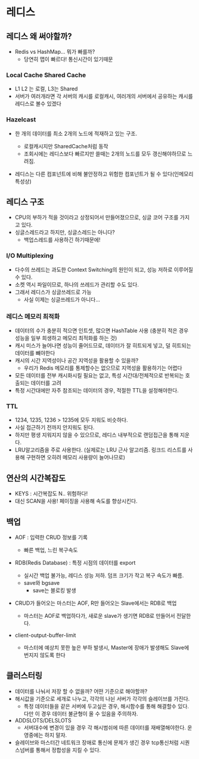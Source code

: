 # 레디스
## 레디스 왜 써야할까?
* Redis vs HashMap... 뭐가 빠를까?
  * 당연히 맵이 빠르다! 통신시간이 있기때문
### Local Cache Shared Cache
* L1 L2 는 로컬, L3는 Shared
* 서버가 여러개라면 각 서버의 캐시를 로컬캐시, 여러개의 서버에서 공유하는 캐시를 레디스로 볼수 있겠다

### Hazelcast 
* 한 개의 데이터를 최소 2개의 노드에 적재하고 있는 구조.
  * 로컬캐시지만 SharedCache처럼 동작
  * 조회시에는 레디스보다 빠르지만 쓸때는 2개의 노드를 모두 갱신해야하므로 느려짐.

* 레디스는 다른 컴포넌트에 비해 불안정하고 위험한 컴포넌트가 될 수 있다(인메모리 특성상)

## 레디스 구조
* CPU의 부하가 적을 것이라고 상정되어서 만들어졌으므로, 싱글 코어 구조를 가지고 있다.
* 싱글스레드라고 하지만, 싱글스레드는 아니다?
  * 백업스레드를 사용하긴 하기때문에!

### I/O Multiplexing
* 다수의 쓰레드는 과도한 Context Switching의 원인이 되고, 성능 저하로 이루어질 수 있다.
* 소켓 역시 파일이므로, 하나의 쓰레드가 관리할 수도 있다.
* 그래서 레디스가 싱글쓰레드로 가능
  * 사실 이제는 싱글쓰레드가 아니다...

### 레디스 메모리 최적화
* 데이터의 수가 충분히 적으면 인트셋, 많으면 HashTable 사용 (충분히 적은 경우 성능을 일부 희생하고 메모리 최적화를 하는 것)
* 캐시 미스가 늘어나면 성능이 줄어드므로, 데이터가 잘 히트되게 넣고, 덜 히트되는 데이터를 뺴야한다
* 캐시의 시간 지역성이나 공간 지역성을 활용할 수 있을까?
  * 우리가 Redis 메모리를 통제할수는 없으므로 지역성을 활용하기는 어렵다
* 모든 데이터를 전부 캐시화시킬 필요는 없고, 특성 시간대/전체적으로 반복되는 호출되는 데이터를 고려
* 특정 시간대에만 자주 참조되는 데이터의 경우, 적절한 TTL을 설정해야한다.

### TTL
* 1234, 1235, 1236 > 1235에 모두 지워도 비슷하다.
* 사실 접근하기 전까지 안지워도 된다.
* 하지만 평생 지워지지 않을 수 있으므로, 레디스 내부적으로 랜덤접근을 통해 지운다.
* LRU알고리즘을 주로 사용한다. (실제로는 LRU 근사 알고리즘. 링크드 리스트를 사용해 구현하면 오히려 메모리 사용량이 늘어나므로)

## 연산의 시간복잡도
* KEYS : 시간복잡도 N.. 위험하다!
* 대신 SCAN을 사용! 페이징을 사용해 속도를 향상시킨다.

## 백업
* AOF : 입력한 CRUD 정보를 기록
  * 빠른 백업, 느린 복구속도
* RDB(Redis Database) : 특정 시점의 데이터를 export
  * 실시간 백업 불가능, 레디스 성능 저하. 덤프 크기가 작고 복구 속도가 빠름.
  * save와 bgsave
    * save는 블로킹 발생

* CRUD가 들어오는 마스터는 AOF, R만 들어오는 Slave에서는 RDB로 백업
  * 마스터는 AOF로 백업하다가, 새로운 slave가 생기면 RDB로 만들어서 전달한다.
* client-output-buffer-limit
  * 마스터에 예상치 못한 높은 부하 발생시, Master에 장애가 발생해도 Slave에 번지지 않도록 한다

## 클러스터링
* 데이터를 나눠서 저장 할 수 없을까? 어떤 기준으로 해야할까?
* 해시값을 기준으로 세개로 나누고, 각각의 나뉜 서버가 각각의 슬레이브를 가진다.
  * 특정 데이터들을 같은 서버에 두고싶은 경우, 해시함수를 통해 해결할수 있다. 다만 이 경우 데이터 불균형이 올 수 있음을 주의하자.
* ADDSLOTS/DELSLOTS
  * 서버대수에 변경이 있을 경우 각 해시범쉬에 따른 데이터를 재배열해야한다. 운영중에는 하지 말자.
* 슬레이브와 마스터간 네트워크 장애로 통신에 문제가 생긴 경우 tcp통신처럼 시퀀스넘버를 통해서 정합성을 지킬 수 있다.